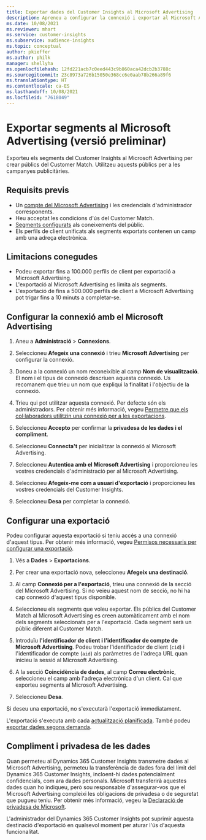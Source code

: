 ```yaml
---
title: Exportar dades del Customer Insights al Microsoft Advertising
description: Apreneu a configurar la connexió i exportar al Microsoft Advertising.
ms.date: 10/08/2021
ms.reviewer: mhart
ms.service: customer-insights
ms.subservice: audience-insights
ms.topic: conceptual
author: pkieffer
ms.author: philk
manager: shellyha
ms.openlocfilehash: 12fd221acb7c0eed443c9b860aca42dcb2b3788c
ms.sourcegitcommit: 23c8973a726b15050e368cc6e0aab78b266a89f6
ms.translationtype: HT
ms.contentlocale: ca-ES
ms.lasthandoff: 10/08/2021
ms.locfileid: "7618049"
---
```

# <a name="export-segments-to-microsoft-advertising-preview"></a>Exportar segments al Microsoft Advertising (versió preliminar)

Exporteu els segments del Customer Insights al Microsoft Advertising per crear públics del Customer Match. Utilitzeu aquests públics per a les campanyes publicitàries.

## <a name="prerequisites"></a>Requisits previs

-   Un [compte del Microsoft Advertising](https://ads.microsoft.com/) i les credencials d'administrador corresponents.
-   Heu acceptat les condicions d'ús del Customer Match. 
-   [Segments configurats](segments.md) als coneixements del públic.
-   Els perfils de client unificats als segments exportats contenen un camp amb una adreça electrònica.

## <a name="known-limitations"></a>Limitacions conegudes

- Podeu exportar fins a 100.000 perfils de client per exportació a Microsoft Advertising.
- L'exportació al Microsoft Advertising es limita als segments.
- L'exportació de fins a 500.000 perfils de client a Microsoft Advertising pot trigar fins a 10 minuts a completar-se. 


## <a name="set-up-the-connection-to-microsoft-advertising"></a>Configurar la connexió amb el Microsoft Advertising

1. Aneu a **Administració** > **Connexions**.

1. Seleccioneu **Afegeix una connexió** i trieu **Microsoft Advertising** per configurar la connexió.

1. Doneu a la connexió un nom reconeixible al camp **Nom de visualització**. El nom i el tipus de connexió descriuen aquesta connexió. Us recomanem que trieu un nom que expliqui la finalitat i l'objectiu de la connexió.

1. Trieu qui pot utilitzar aquesta connexió. Per defecte són els administradors. Per obtenir més informació, vegeu [Permetre que els col·laboradors utilitzin una connexió per a les exportacions](connections.md#allow-contributors-to-use-a-connection-for-exports).

1. Seleccioneu **Accepto** per confirmar la **privadesa de les dades i el compliment**.

1. Seleccioneu **Connecta't** per inicialitzar la connexió al Microsoft Advertising.

1. Seleccioneu **Autentica amb el Microsoft Advertising** i proporcioneu les vostres credencials d'administració per al Microsoft Advertising.

1. Seleccioneu **Afegeix-me com a usuari d'exportació** i proporcioneu les vostres credencials del Customer Insights.

1. Seleccioneu **Desa** per completar la connexió.

## <a name="configure-an-export"></a>Configurar una exportació

Podeu configurar aquesta exportació si teniu accés a una connexió d'aquest tipus. Per obtenir més informació, vegeu [Permisos necessaris per configurar una exportació](export-destinations.md#set-up-a-new-export).

1. Vés a **Dades** > **Exportacions**.

1. Per crear una exportació nova, seleccioneu **Afegeix una destinació**.

1. Al camp **Connexió per a l'exportació**, trieu una connexió de la secció del Microsoft Advertising. Si no veieu aquest nom de secció, no hi ha cap connexió d'aquest tipus disponible.

1. Seleccioneu els segments que voleu exportar. Els públics del Customer Match al Microsoft Advertising es creen automàticament amb el nom dels segments seleccionats per a l'exportació. Cada segment serà un públic diferent al Customer Match. 

1. Introduïu **l'identificador de client i l'identificador de compte de Microsoft Advertising**. Podeu trobar l'identificador de client (`cid`) i l'identificador de compte (`aid`) als paràmetres de l'adreça URL quan inicieu la sessió al Microsoft Advertising.

1. A la secció **Coincidència de dades**, al camp **Correu electrònic**, seleccioneu el camp amb l'adreça electrònica d'un client. Cal que exporteu segments al Microsoft Advertising.

1. Seleccioneu **Desa**.

Si deseu una exportació, no s'executarà l'exportació immediatament.

L'exportació s'executa amb cada [actualització planificada](system.md#schedule-tab). També podeu [exportar dades segons demanda](export-destinations.md#run-exports-on-demand). 


## <a name="data-privacy-and-compliance"></a>Compliment i privadesa de les dades

Quan permeteu al Dynamics 365 Customer Insights transmetre dades al Microsoft Advertising, permeteu la transferència de dades fora del límit del Dynamics 365 Customer Insights, incloent-hi dades potencialment confidencials, com ara dades personals. Microsoft transferirà aquestes dades quan ho indiqueu, però sou responsable d'assegurar-vos que el Microsoft Advertising compleixi les obligacions de privadesa o de seguretat que pugueu teniu. Per obtenir més informació, vegeu la [Declaració de privadesa de Microsoft](https://go.microsoft.com/fwlink/?linkid=396732).

L'administrador del Dynamics 365 Customer Insights pot suprimir aquesta destinació d'exportació en qualsevol moment per aturar l'ús d'aquesta funcionalitat.
